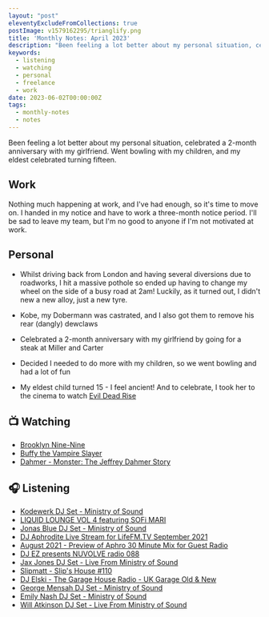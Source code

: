 ```yaml
---
layout: "post"
eleventyExcludeFromCollections: true
postImage: v1579162295/trianglify.png
title: 'Monthly Notes: April 2023'
description: "Been feeling a lot better about my personal situation, celebrated a 2-month anniversary with my girlfriend. Went bowling with my children, and my eldest celebrated turning fifteen."
keywords:
  - listening
  - watching
  - personal
  - freelance
  - work
date: 2023-06-02T00:00:00Z
tags:
  - monthly-notes
  - notes
---
```

<p class="lead">Been feeling a lot better about my personal situation, celebrated a 2-month anniversary with my girlfriend. Went bowling with my children, and my eldest celebrated turning fifteen.</p>

## Work
Nothing much happening at work, and I've had enough, so it's time to move on. I handed in my notice and have to work a three-month notice period. I'll be sad to leave my team, but I'm no good to anyone if I'm not motivated at work.

## Personal
- Whilst driving back from London and having several diversions due to roadworks, I hit a massive pothole so ended up having to change my wheel on the side of a busy road at 2am! Luckily, as it turned out, I didn't new a new alloy, just a new tyre.

- Kobe, my Dobermann was castrated, and I also got them to remove his rear (dangly) dewclaws

- Celebrated a 2-month anniversary with my girlfriend by going for a steak at Miller and Carter

- Decided I needed to do more with my children, so we went bowling and had a lot of fun

- My eldest child turned 15 - I feel ancient! And to celebrate, I took her to the cinema to watch [Evil Dead Rise](https://www.rottentomatoes.com/m/evil_dead_rise "Evil Dead Rise")

## 📺 Watching
- [Brooklyn Nine-Nine](https://www.themoviedb.org/tv/48891-brooklyn-nine-nine "Brooklyn Nine-Nine")
- [Buffy the Vampire Slayer](https://www.themoviedb.org/tv/95-buffy-the-vampire-slayer "Buffy the Vampire Slayer")
- [Dahmer - Monster: The Jeffrey Dahmer Story](https://www.themoviedb.org/tv/113988-dahmer-monster-the-jeffrey-dahmer-story "Dahmer - Monster: The Jeffrey Dahmer Story")

## 🎧 Listening
- [Kodewerk DJ Set - Ministry of Sound](https://www.mixcloud.com/ministryofsound/kodewerk-dj-set-ministry-of-sound/ "Kodewerk DJ Set - Ministry of Sound")
- [LIQUID LOUNGE VOL 4 featuring SOFi MARI](https://www.mixcloud.com/jjfrost2/liquid-lounge-vol-4-featuring-sofi-mari/ "LIQUID LOUNGE VOL 4 featuring SOFi MARI")
- [Jonas Blue DJ Set - Ministry of Sound](https://www.mixcloud.com/ministryofsound/jonas-blue-dj-set-ministry-of-sound/ "Jonas Blue DJ Set - Ministry of Sound")
- [DJ Aphrodite Live Stream for LifeFM.TV September 2021](https://www.mixcloud.com/gavaphro/dj-aphrodite-live-stream-for-lifefmtv-september-2021/ "DJ Aphrodite Live Stream for LifeFM.TV September 2021")
- [August 2021 - Preview of Aphro 30 Minute Mix for Guest Radio](https://www.mixcloud.com/gavaphro/august-2021-preview-of-aphro-30-minute-mix-for-guest-radio/ "August 2021 - Preview of Aphro 30 Minute Mix for Guest Radio")
- [DJ EZ presents NUVOLVE radio 088](https://www.mixcloud.com/djez/nuvolve-088/ "DJ EZ presents NUVOLVE radio 088")
- [Jax Jones DJ Set - Live From Ministry of Sound](https://www.mixcloud.com/ministryofsound/jax-jones-dj-set-ministry-of-sound/ "Jax Jones DJ Set - Live From Ministry of Sound")
- [Slipmatt - Slip's House #110](https://www.mixcloud.com/Slipmatt/slipmatt-slips-house-110/ "Slipmatt - Slip's House #110")
- [DJ Elski - The Garage House Radio - UK Garage Old & New](https://www.mixcloud.com/Elski/the-garage-house-radio-uk-garage-old-new-131121/ "DJ Elski - The Garage House Radio - UK Garage Old & New")
- [George Mensah DJ Set - Ministry of Sound](https://www.mixcloud.com/ministryofsound/george-mensah-dj-set-ministry-of-sound/ "George Mensah DJ Set - Ministry of Sound")
- [Emily Nash DJ Set - Ministry of Sound](https://www.mixcloud.com/ministryofsound/e/ "Emily Nash DJ Set - Ministry of Sound")
- [Will Atkinson DJ Set - Live From Ministry of Sound](https://www.mixcloud.com/ministryofsound/will-atkinson-dj-set-ministry-of-sound/ "Will Atkinson DJ Set - Live From Ministry of Sound")
